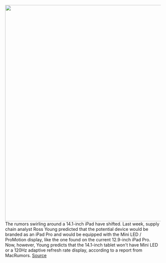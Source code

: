 <img src='https://cdn.vox-cdn.com/thumbor/unaLds3aVbpH1nEuNtADg17E_BQ=/0x0:2040x1360/1200x800/filters:focal(857x517:1183x843)/cdn.vox-cdn.com/uploads/chorus_image/image/70976041/vpavic_4244_20201020_0110.0.jpg' width='700px' /><br/>
The rumors swirling around a 14.1-inch iPad have shifted. Last week, supply chain analyst Ross Young predicted that the potential device would be branded as an iPad Pro and would be equipped with the Mini LED / ProMotion display, like the one found on the current 12.9-inch iPad Pro. Now, however, Young predicts that the 14.1-inch tablet won't have Mini LED or a 120Hz adaptive refresh rate display, according to a report from MacRumors.
<a href='https://www.theverge.com/2022/6/14/23167712/apple-ipad-14-1-inch-promotion-mini-led-entry-level-usb-c-rumors'> Source <a/>